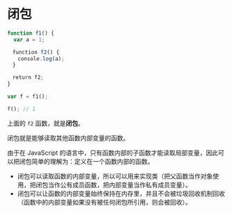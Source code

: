 # 闭包

```JavaScript
function f1() {
  var a = 1;

　function f2() {
　　console.log(a); 
　}

　return f2;
}

var f = f1();

f(); // 1
```

上面的 `f2` 函数，就是**闭包**。

闭包就是能够读取其他函数内部变量的函数。

由于在 JavaScript 的语言中，只有函数内部的子函数才能读取局部变量，因此可以把闭包简单的理解为：定义在一个函数内部的函数。

- 闭包可以读取函数的内部变量，所以可以用来实现类（把父函数当作对象使用，把闭包当作公有成员函数，把内部变量当作私有成员变量）。
- 闭包可以让函数的内部变量始终保持在内存里，并且不会被垃圾回收机制回收（函数中的内部变量如果没有被任何闭包所引用，则会被回收）。
